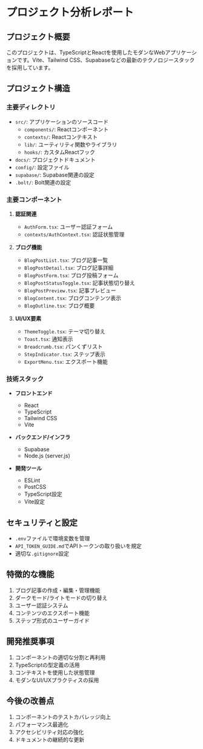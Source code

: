 # プロジェクト分析レポート

## プロジェクト概要
このプロジェクトは、TypeScriptとReactを使用したモダンなWebアプリケーションです。Vite、Tailwind CSS、Supabaseなどの最新のテクノロジースタックを採用しています。

## プロジェクト構造

### 主要ディレクトリ
- `src/`: アプリケーションのソースコード
  - `components/`: Reactコンポーネント
  - `contexts/`: Reactコンテキスト
  - `lib/`: ユーティリティ関数やライブラリ
  - `hooks/`: カスタムReactフック
- `docs/`: プロジェクトドキュメント
- `config/`: 設定ファイル
- `supabase/`: Supabase関連の設定
- `.bolt/`: Bolt関連の設定

### 主要コンポーネント
1. **認証関連**
   - `AuthForm.tsx`: ユーザー認証フォーム
   - `contexts/AuthContext.tsx`: 認証状態管理

2. **ブログ機能**
   - `BlogPostList.tsx`: ブログ記事一覧
   - `BlogPostDetail.tsx`: ブログ記事詳細
   - `BlogPostForm.tsx`: ブログ投稿フォーム
   - `BlogPostStatusToggle.tsx`: 記事状態切り替え
   - `BlogPostPreview.tsx`: 記事プレビュー
   - `BlogContent.tsx`: ブログコンテンツ表示
   - `BlogOutline.tsx`: ブログ概要

3. **UI/UX要素**
   - `ThemeToggle.tsx`: テーマ切り替え
   - `Toast.tsx`: 通知表示
   - `Breadcrumb.tsx`: パンくずリスト
   - `StepIndicator.tsx`: ステップ表示
   - `ExportMenu.tsx`: エクスポート機能

### 技術スタック
- **フロントエンド**
  - React
  - TypeScript
  - Tailwind CSS
  - Vite

- **バックエンド/インフラ**
  - Supabase
  - Node.js (server.js)

- **開発ツール**
  - ESLint
  - PostCSS
  - TypeScript設定
  - Vite設定

## セキュリティと設定
- `.env`ファイルで環境変数を管理
- `API_TOKEN_GUIDE.md`でAPIトークンの取り扱いを規定
- 適切な`.gitignore`設定

## 特徴的な機能
1. ブログ記事の作成・編集・管理機能
2. ダークモード/ライトモードの切り替え
3. ユーザー認証システム
4. コンテンツのエクスポート機能
5. ステップ形式のユーザーガイド

## 開発推奨事項
1. コンポーネントの適切な分割と再利用
2. TypeScriptの型定義の活用
3. コンテキストを使用した状態管理
4. モダンなUI/UXプラクティスの採用

## 今後の改善点
1. コンポーネントのテストカバレッジ向上
2. パフォーマンス最適化
3. アクセシビリティ対応の強化
4. ドキュメントの継続的な更新 